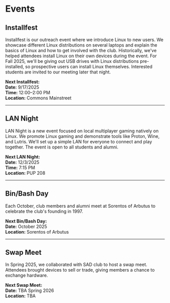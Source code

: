 # Events

## Installfest

Installfest is our outreach event where we introduce Linux to new users. We showcase different Linux distributions on several laptops and explain the basics of Linux and how to get involved with the club. Historically, we've helped attendees install Linux on their own devices during the event. For Fall 2025, we'll be giving out USB drives with Linux distributions pre-installed, so prospective users can install Linux themselves. Interested students are invited to our meeting later that night.

**Next Installfest:**  
**Date:** 9/17/2025  
**Time:** 12:00–2:00 PM  
**Location:** Commons Mainstreet

---

## LAN Night

LAN Night is a new event focused on local multiplayer gaming natively on Linux. We promote Linux gaming and demonstrate tools like Proton, Wine, and Lutris. We'll set up a simple LAN for everyone to connect and play together. The event is open to all students and alumni.

**Next LAN Night:**  
**Date:** 12/3/2025  
**Time:** 7:15 PM  
**Location:** PUP 208

---

## Bin/Bash Day

Each October, club members and alumni meet at Sorentos of Arbutus to celebrate the club's founding in 1997.

**Next Bin/Bash Day:**  
**Date:** October 2025  
**Location:** Sorentos of Arbutus

---

## Swap Meet

In Spring 2025, we collaborated with SAD club to host a swap meet. Attendees brought devices to sell or trade, giving members a chance to exchange hardware.

**Next Swap Meet:**  
**Date:** TBA Spring 2026  
**Location:** TBA
